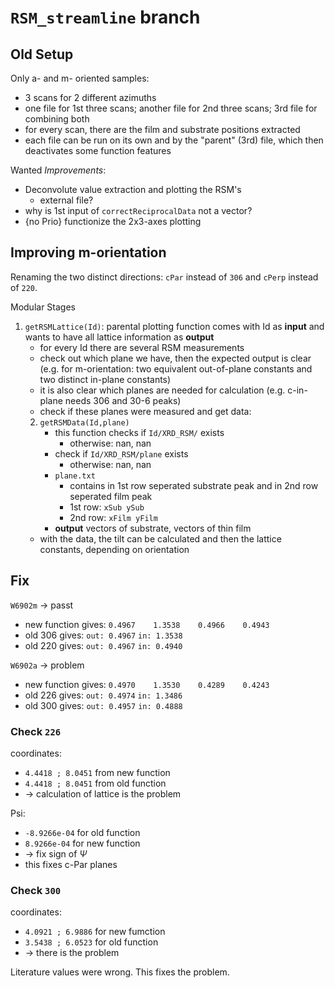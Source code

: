 # `RSM_streamline` branch
## Old Setup
Only a- and m- oriented samples:
- 3 scans for 2 different azimuths
- one file for 1st three scans; another file for 2nd three scans; 3rd file for combining both
- for every scan, there are the film and substrate positions extracted
- each file can be run on its own and by the "parent" (3rd) file, which then deactivates some function features

Wanted _Improvements_:
- Deconvolute value extraction and plotting the RSM's
    - external file?
- why is 1st input of `correctReciprocalData` not a vector?
- {no Prio} functionize the 2x3-axes plotting

## Improving m-orientation

Renaming the two distinct directions:
`cPar` instead of `306` and `cPerp` instead of `220`.

Modular Stages
1. `getRSMLattice(Id)`: parental plotting function comes with Id as **input** and wants to have all lattice information as **output**
    - for every Id there are several RSM measurements
    - check out which plane we have, then the expected output is clear (e.g. for m-orientation: two equivalent out-of-plane constants and two distinct in-plane constants)
    - it is also clear which planes are needed for calculation (e.g. c-in-plane needs 306 and 30-6 peaks)
    - check if these planes were measured and get data:
    2. `getRSMData(Id,plane)`
        - this function checks if `Id/XRD_RSM/` exists
            - otherwise: nan, nan
        - check if `Id/XRD_RSM/plane` exists
            - otherwise: nan, nan
        - `plane.txt`
            - contains in 1st row seperated substrate peak and in 2nd row seperated film peak
            - 1st row: `xSub ySub`
            - 2nd row: `xFilm yFilm`
        - **output** vectors of substrate, vectors of thin film
    - with the data, the tilt can be calculated and then the lattice constants, depending on orientation

## Fix

`W6902m` $\rightarrow$ passt
- new function gives: `0.4967    1.3538    0.4966    0.4943`
- old 306 gives: `out: 0.4967` `in: 1.3538`
- old 220 gives: `out: 0.4967` `in: 0.4940`

`W6902a` $\rightarrow$ problem
- new function gives: `0.4970    1.3530    0.4289    0.4243`
- old 226 gives: `out: 0.4974` `in: 1.3486`
- old 300 gives: `out: 0.4957` `in: 0.4888`

### Check `226`
coordinates:
- `4.4418 ; 8.0451` from new function
- `4.4418 ; 8.0451` from old function
- $\rightarrow$ calculation of lattice is the problem

Psi:
- `-8.9266e-04` for old function
- `8.9266e-04` for new function
- $\rightarrow$ fix sign of $\Psi$
- this fixes c-Par planes

### Check `300`
coordinates:
- `4.0921 ; 6.9886` for new fumction
- `3.5438 ; 6.0523` for old function
- $\rightarrow$ there is the problem

Literature values were wrong. This fixes the problem.